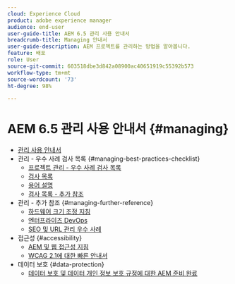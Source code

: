 ```yaml
---
cloud: Experience Cloud
product: adobe experience manager
audience: end-user
user-guide-title: AEM 6.5 관리 사용 안내서
breadcrumb-title: Managing 안내서
user-guide-description: AEM 프로젝트를 관리하는 방법을 알아봅니다.
feature: 배포
role: User
source-git-commit: 603518dbe3d842a08900ac40651919c55392b573
workflow-type: tm+mt
source-wordcount: '73'
ht-degree: 98%

---
```



# AEM 6.5 관리 사용 안내서 {#managing}

+ [관리 사용 안내서](home.md)
+ 관리 - 우수 사례 검사 목록 {#managing-best-practices-checklist}
   + [프로젝트 관리 - 우수 사례 검사 목록](best-practices.md)
   + [검사 목록](best-practices-checklist.md)
   + [용어 설명](best-practices-glossary.md)
   + [검사 목록 - 추가 참조](best-practices-further-reference.md)
+ 관리 - 추가 참조 {#managing-further-reference}
   + [하드웨어 크기 조정 지침](hardware-sizing-guidelines.md)
   + [엔터프라이즈 DevOps](enterprise-devops.md)
   + [SEO 및 URL 관리 우수 사례](seo-and-url-management.md)
+ 접근성 {#accessibility}
   + [AEM 및 웹 접근성 지침](web-accessibility.md)
   + [WCAG 2.1에 대한 빠른 안내서](qg-wcag.md)
+ 데이터 보호 {#data-protection}
   + [데이터 보호 및 데이터 개인 정보 보호 규정에 대한 AEM 준비 완료](data-protection-and-privacy.md)
